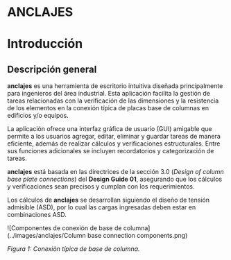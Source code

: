 # **ANCLAJES**

# **Introducción**

## **Descripción general**

**anclajes** es una herramienta de escritorio intuitiva diseñada principalmente para ingenieros del área industrial. Esta aplicación facilita la gestión de tareas relacionadas con la verificación de las dimensiones y la resistencia de los elementos en la conexión típica de placas base de columnas en edificios y/o equipos.

La aplicación ofrece una interfaz gráfica de usuario (GUI) amigable que permite a los usuarios agregar, editar, eliminar y guardar tareas de manera eficiente, además de realizar cálculos y verificaciones estructurales. Entre sus funciones adicionales se incluyen recordatorios y categorización de tareas.

**anclajes** está basada en las directrices de la sección 3.0 (_Design of column base plate connections_) del **Design Guide 01**, asegurando que los cálculos y verificaciones sean precisos y cumplan con los requerimientos.

Los cálculos de **anclajes** se desarrollan siguiendo el diseño de tensión admisible (ASD), por lo cual las cargas ingresadas deben estar en combinaciones ASD.

![Componentes de conexión de base de columna](../images/anclajes/Column base connection components.png)

*Figura 1: Conexión típica de base de columna.*
